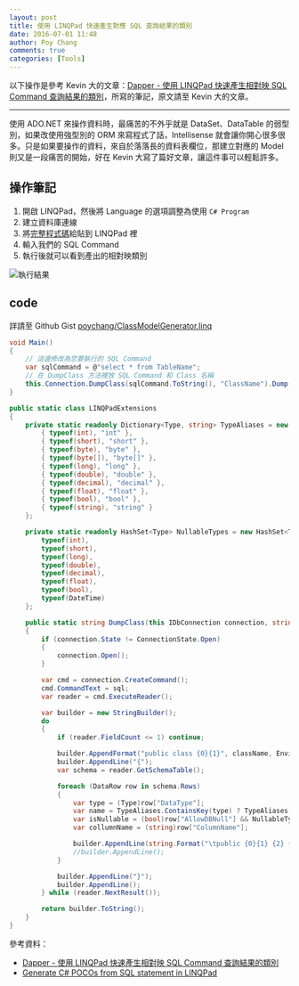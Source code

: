```yaml
---
layout: post
title: 使用 LINQPad 快速產生對應 SQL 查詢結果的類別
date: 2016-07-01 11:48
author: Poy Chang
comments: true
categories: [Tools]
---
```

以下操作是參考 Kevin 大的文章：[Dapper - 使用 LINQPad 快速產生相對映 SQL Command 查詢結果的類別](http://kevintsengtw.blogspot.tw/2015/10/dapper-linqpad-sql-command.html)，所寫的筆記，原文請至 Kevin 大的文章。

----------

使用 ADO.NET 來操作資料時，最痛苦的不外乎就是 DataSet、DataTable 的弱型別，如果改使用強型別的 ORM 來寫程式了話，Intellisense 就會讓你開心很多很多。只是如果要操作的資料，來自於落落長的資料表欄位，那建立對應的 Model 則又是一段痛苦的開始，好在 Kevin 大寫了篇好文章，讓這件事可以輕鬆許多。

## 操作筆記

1. 開啟 LINQPad，然後將 Language 的選項調整為使用 `C# Program`
2. 建立資料庫連線
3. 將[完整程式碼](#code)給貼到 LINQPad 裡
4. 輸入我們的 SQL Command
5. 執行後就可以看到產出的相對映類別

![執行結果](http://i.imgur.com/f4ziPc1.png)

## code

詳請至 Github Gist [poychang/ClassModelGenerator.linq](https://gist.github.com/poychang/945448b1ce77873608f649d256648bb1)

```cs
void Main()
{
	// 這邊修改為您要執行的 SQL Command
	var sqlCommand = @"select * from TableName";
	// 在 DumpClass 方法裡放 SQL Command 和 Class 名稱
	this.Connection.DumpClass(sqlCommand.ToString(), "ClassName").Dump();
}

public static class LINQPadExtensions
{
	private static readonly Dictionary<Type, string> TypeAliases = new Dictionary<Type, string> {
		{ typeof(int), "int" },
		{ typeof(short), "short" },
		{ typeof(byte), "byte" },
		{ typeof(byte[]), "byte[]" },
		{ typeof(long), "long" },
		{ typeof(double), "double" },
		{ typeof(decimal), "decimal" },
		{ typeof(float), "float" },
		{ typeof(bool), "bool" },
		{ typeof(string), "string" }
	};

	private static readonly HashSet<Type> NullableTypes = new HashSet<Type> {
		typeof(int),
		typeof(short),
		typeof(long),
		typeof(double),
		typeof(decimal),
		typeof(float),
		typeof(bool),
		typeof(DateTime)
	};

	public static string DumpClass(this IDbConnection connection, string sql, string className = "Info")
	{
		if (connection.State != ConnectionState.Open)
		{
			connection.Open();
		}

		var cmd = connection.CreateCommand();
		cmd.CommandText = sql;
		var reader = cmd.ExecuteReader();

		var builder = new StringBuilder();
		do
		{
			if (reader.FieldCount <= 1) continue;

			builder.AppendFormat("public class {0}{1}", className, Environment.NewLine);
			builder.AppendLine("{");
			var schema = reader.GetSchemaTable();

			foreach (DataRow row in schema.Rows)
			{
				var type = (Type)row["DataType"];
				var name = TypeAliases.ContainsKey(type) ? TypeAliases[type] : type.Name;
				var isNullable = (bool)row["AllowDBNull"] && NullableTypes.Contains(type);
				var collumnName = (string)row["ColumnName"];

				builder.AppendLine(string.Format("\tpublic {0}{1} {2} {{ get; set; }}", name, isNullable ? "?" : string.Empty, collumnName));
				//builder.AppendLine();
			}

			builder.AppendLine("}");
			builder.AppendLine();
		} while (reader.NextResult());

		return builder.ToString();
	}
}
```

參考資料：

* [Dapper - 使用 LINQPad 快速產生相對映 SQL Command 查詢結果的類別](http://kevintsengtw.blogspot.tw/2015/10/dapper-linqpad-sql-command.html)
* [Generate C# POCOs from SQL statement in LINQPad](http://www.necronet.org/archive/2012/10/09/generate-c-pocos-from-sql-statement-in-linqpad.aspx/)